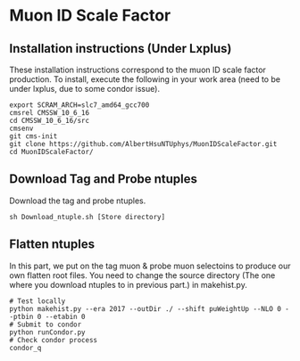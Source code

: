 # Muon ID Scale Factor

## Installation instructions (Under Lxplus)

These installation instructions correspond to the muon ID scale factor production.
To install, execute the following in your work area (need to be under lxplus, due to some condor issue).

```
export SCRAM_ARCH=slc7_amd64_gcc700
cmsrel CMSSW_10_6_16
cd CMSSW_10_6_16/src
cmsenv
git cms-init
git clone https://github.com/AlbertHsuNTUphys/MuonIDScaleFactor.git
cd MuonIDScaleFactor/
```

## Download Tag and Probe ntuples
Download the tag and probe ntuples. 
```
sh Download_ntuple.sh [Store directory]
```
## Flatten ntuples
In this part, we put on the tag muon & probe muon selectoins to produce our own flatten root files. You need to change the source directory (The one where you download ntuples to in previous part.) in makehist.py.
```
# Test locally
python makehist.py --era 2017 --outDir ./ --shift puWeightUp --NLO 0 --ptbin 0 --etabin 0
# Submit to condor
python runCondor.py
# Check condor process
condor_q
```

